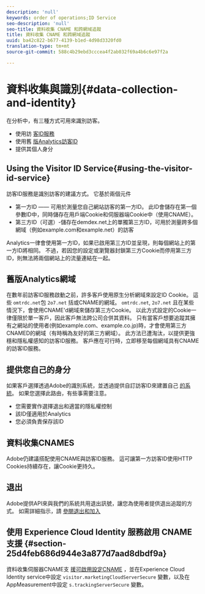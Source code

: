 ```yaml
---
description: 'null'
keywords: order of operations;ID Service
seo-description: 'null'
seo-title: 資料收集 CNAME 和跨網域追蹤
title: 資料收集 CNAME 和跨網域追蹤
uuid: ba42c822-b677-4139-b1ed-4d98d3320fd0
translation-type: tm+mt
source-git-commit: 588c4b29ebd3cccea4f2ab032f69a4b6c6e97f2a

---
```



# 資料收集與識別{#data-collection-and-identity}

在分析中，有三種方式可用來識別訪客。

- 使用訪 [客ID服務](https://docs.adobe.com/content/help/en/id-service/using/home.md)
- 使用舊 [版Analytics訪客ID](https://docs.adobe.com/content/help/en/analytics/implementation/javascript-implementation/unique-visitors/visid-overview.md)
- 提供其個人身分

## Using the Visitor ID Service{#using-the-visitor-id-service}

訪客ID服務是識別訪客的建議方式。 它基於兩個元件

- 第一方ID —— 可用於測量您自己網站訪客的第一方ID。 此ID會儲存在第一個參數ID中，同時儲存在用戶端Cookie和伺服器端Cookie中（使用CNAME）。
- 第三方ID（可選）-儲存在demdex.net上的單獨第三方ID，可用於測量跨多個網域（例如example.com和example.net）的訪客

Analytics一律會使用第一方ID，如果已啟用第三方ID並呈現，則每個網站上的第一方ID將相同。 不過，若因您的設定或瀏覽器封鎖第三方Cookie而停用第三方ID，則無法將兩個網站上的流量連結在一起。

## 舊版Analytics網域

在數年前訪客ID服務啟動之前，許多客戶使用原生分析網域來設定ID Cookie。 這些 `omtrdc.net`包 `2o7.net` 括或CNAME的網域。 `omtrdc.net`, `2o7.net` 且在某些情況下，會使用CNAME'd網域來儲存第三方Cookie。 以此方式設定的Cookie一律僅限於單一客戶，因此客戶無法跨公司合併其資料。 只有當客戶想要追蹤其擁有之網站的使用者(例如example.com、example.co.jp)時，才會使用第三方CNAMED的網域（有時稱為友好的第三方網域）。 此方法已遭淘汰，以提供更強穩和隱私權感知的訪客ID服務。 客戶應在可行時，立即移至每個網域具有CNAME的訪客ID服務。

## 提供您自己的身分

如果客戶選擇透過Adobe的識別系統，並透過提供自訂訪客ID來建置自己 [的系統](https://docs.adobe.com/content/help/en/analytics/implementation/javascript-implementation/unique-visitors/visid-custom.md)。 如果您選擇此路由，有些事需要注意。

- 您需要實作選擇退出和適當的隱私權控制
- 該ID僅適用於Analytics
- 您必須負責保存該ID

## 資料收集CNAMES

Adobe仍建議搭配使用CNAME與訪客ID服務。 這可讓第一方訪客ID使用HTTP Cookies持續存在，讓Cookie更持久。

## 退出

Adobe提供API來與我們的系統共用退出訊號，讓您為使用者提供退出追蹤的方式。 如需詳細指示，請 [參閱退出](https://docs.adobe.com/content/help/en/analytics/implementation/javascript-implementation/data-collection/opt-out.md)[和加入](https://docs.adobe.com/content/help/en/id-service/using/implementation-guides/opt-in-service/optin-overview.md)

## 使用 Experience Cloud Identity 服務啟用 CNAME 支援 {#section-25d4feb686d944e3a877d7aad8dbdf9a}

資料收集伺服器CNAME支 [援可啟用設定CNAME](https://docs.adobe.com/content/help/en/core-services/interface/ec-cookies/cookies-first-party.md) ，並在Experience Cloud Identity service中設定 `visitor.marketingCloudServerSecure` 變數，以及在AppMeasurement中設定 `s.trackingServerSecure` 變數。
